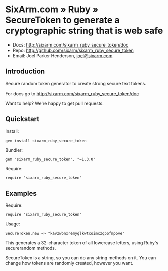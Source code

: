 # SixArm.com » Ruby » <br> SecureToken to generate a cryptographic string that is web safe

* Docs: <http://sixarm.com/sixarm_ruby_secure_token/doc>
* Repo: <http://github.com/sixarm/sixarm_ruby_secure_token>
* Email: Joel Parker Henderson, <joel@sixarm.com>


## Introduction

Secure random token generator to create strong secure text tokens.

For docs go to <http://sixarm.com/sixarm_ruby_secure_token/doc>

Want to help? We're happy to get pull requests.


## Quickstart

Install:

    gem install sixarm_ruby_secure_token

Bundler:

    gem "sixarm_ruby_secure_token", "=1.3.0"

Require:

    require "sixarm_ruby_secure_token"


## Examples

Require:

    require "sixarm_ruby_secure_token"

Usage:

    SecureToken.new => "kavzwbnxremyqlkwtxoimxzqpofmpove"

This generates a 32-character token of all lowercase letters,
using Ruby's securerandom methods.

SecureToken is a string, so you can do any string methods on it.
You can change how tokens are randomly created, however you want.
